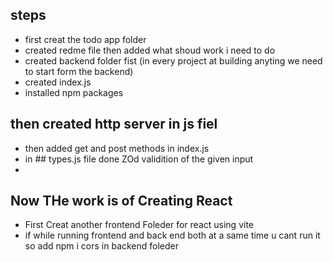 ## steps

- first creat the todo app folder
- created redme file then added what shoud work i need to do 
- created backend folder fist (in every project at building anyting we need to start form the backend)
- created index.js
- installed npm packages

## then created http server in js fiel
- then added get and post methods in index.js
- in ## types.js file done ZOd validition of the given input
- 

## Now THe work is of Creating React 
- First Creat another frontend  Foleder for react using vite
-  if while running frontend and back end both at a same time u cant run it so add npm i cors in backend foleder
